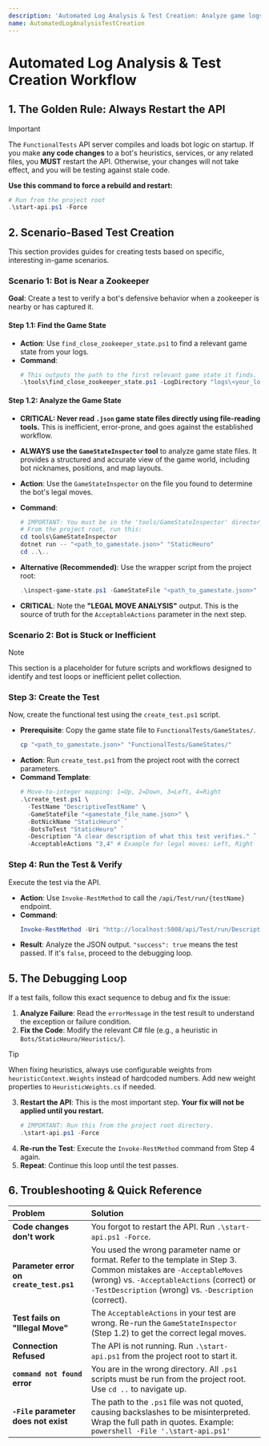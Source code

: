 ```yaml
---
description: 'Automated Log Analysis & Test Creation: Analyze game logs, create, and run functional tests via API to iteratively improve bot heuristics.'
name: AutomatedLogAnalysisTestCreation
---
```


# Automated Log Analysis & Test Creation Workflow

## 1. The Golden Rule: Always Restart the API

> [!IMPORTANT]
> The `FunctionalTests` API server compiles and loads bot logic on startup. If you make **any code changes** to a bot's heuristics, services, or any related files, you **MUST** restart the API. Otherwise, your changes will not take effect, and you will be testing against stale code.

**Use this command to force a rebuild and restart:**
```powershell
# Run from the project root
.\start-api.ps1 -Force
```

## 2. Scenario-Based Test Creation

This section provides guides for creating tests based on specific, interesting in-game scenarios.

### Scenario 1: Bot is Near a Zookeeper

**Goal**: Create a test to verify a bot's defensive behavior when a zookeeper is nearby or has captured it.

#### Step 1.1: Find the Game State

- **Action**: Use `find_close_zookeeper_state.ps1` to find a relevant game state from your logs.
- **Command**:
  ```powershell
  # This outputs the path to the first relevant game state it finds.
  .\tools\find_close_zookeeper_state.ps1 -LogDirectory "logs\<your_log_directory>" -BotNickname "StaticHeuro"
  ```

#### Step 1.2: Analyze the Game State

- **CRITICAL: Never read `.json` game state files directly using file-reading tools.** This is inefficient, error-prone, and goes against the established workflow.
- **ALWAYS use the `GameStateInspector` tool** to analyze game state files. It provides a structured and accurate view of the game world, including bot nicknames, positions, and map layouts.

- **Action**: Use the `GameStateInspector` on the file you found to determine the bot's legal moves.
- **Command**:
  ```powershell
  # IMPORTANT: You must be in the 'tools/GameStateInspector' directory to run this command.
  # From the project root, run this:
  cd tools\GameStateInspector
  dotnet run -- "<path_to_gamestate.json>" "StaticHeuro"
  cd ..\..
  ```
- **Alternative (Recommended)**: Use the wrapper script from the project root:
  ```powershell
  .\inspect-game-state.ps1 -GameStateFile "<path_to_gamestate.json>" -BotNickname "StaticHeuro"
  ```
- **CRITICAL**: Note the **"LEGAL MOVE ANALYSIS"** output. This is the source of truth for the `AcceptableActions` parameter in the next step.

### Scenario 2: Bot is Stuck or Inefficient

> [!NOTE]
> This section is a placeholder for future scripts and workflows designed to identify and test loops or inefficient pellet collection.

### Step 3: Create the Test

Now, create the functional test using the `create_test.ps1` script.

- **Prerequisite**: Copy the game state file to `FunctionalTests/GameStates/`.
  ```powershell
  cp "<path_to_gamestate.json>" "FunctionalTests/GameStates/"
  ```
- **Action**: Run `create_test.ps1` from the project root with the correct parameters.
- **Command Template**:
  ```powershell
  # Move-to-integer mapping: 1=Up, 2=Down, 3=Left, 4=Right
  .\create_test.ps1 \
    -TestName "DescriptiveTestName" \
    -GameStateFile "<gamestate_file_name.json>" \
    -BotNickName "StaticHeuro" `
    -BotsToTest "StaticHeuro" `
    -Description "A clear description of what this test verifies." `
    -AcceptableActions "3,4" # Example for legal moves: Left, Right
  ```

### Step 4: Run the Test & Verify

Execute the test via the API.

- **Action**: Use `Invoke-RestMethod` to call the `/api/Test/run/{testName}` endpoint.
- **Command**:
  ```powershell
  Invoke-RestMethod -Uri "http://localhost:5008/api/Test/run/DescriptiveTestName" -Method POST | ConvertTo-Json -Depth 5
  ```
- **Result**: Analyze the JSON output. `"success": true` means the test passed. If it's `false`, proceed to the debugging loop.

## 5. The Debugging Loop

If a test fails, follow this exact sequence to debug and fix the issue:

1.  **Analyze Failure**: Read the `errorMessage` in the test result to understand the exception or failure condition.
2.  **Fix the Code**: Modify the relevant C# file (e.g., a heuristic in `Bots/StaticHeuro/Heuristics/`).
> [!TIP]
> When fixing heuristics, always use configurable weights from `heuristicContext.Weights` instead of hardcoded numbers. Add new weight properties to `HeuristicWeights.cs` if needed.
3.  **Restart the API**: This is the most important step. **Your fix will not be applied until you restart.**
    ```powershell
    # IMPORTANT: Run this from the project root directory.
    .\start-api.ps1 -Force
    ```
4.  **Re-run the Test**: Execute the `Invoke-RestMethod` command from Step 4 again.
5.  **Repeat**: Continue this loop until the test passes.

## 6. Troubleshooting & Quick Reference

| Problem | Solution |
| :--- | :--- |
| **Code changes don't work** | You forgot to restart the API. Run `.\start-api.ps1 -Force`. |
| **Parameter error on `create_test.ps1`** | You used the wrong parameter name or format. Refer to the template in Step 3. Common mistakes are `-AcceptableMoves` (wrong) vs. `-AcceptableActions` (correct) or `-TestDescription` (wrong) vs. `-Description` (correct). |
| **Test fails on "Illegal Move"** | The `AcceptableActions` in your test are wrong. Re-run the `GameStateInspector` (Step 1.2) to get the correct legal moves. |
| **Connection Refused** | The API is not running. Run `.\start-api.ps1` from the project root to start it. |
| **`command not found` error** | You are in the wrong directory. All `.ps1` scripts must be run from the project root. Use `cd ..` to navigate up. |
| **`-File` parameter does not exist** | The path to the `.ps1` file was not quoted, causing backslashes to be misinterpreted. Wrap the full path in quotes. Example: `powershell -File '.\start-api.ps1'` |

